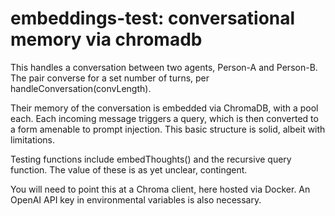 # embeddings-test: conversational memory via chromadb
This handles a conversation between two agents, Person-A and Person-B.
The pair converse for a set number of turns, per handleConversation(convLength).

Their memory of the conversation is embedded via ChromaDB, with a pool each.
Each incoming message triggers a query, which is then converted to a form amenable to prompt injection.
This basic structure is solid, albeit with limitations.

Testing functions include embedThoughts() and the recursive query function.
The value of these is as yet unclear, contingent.

You will need to point this at a Chroma client, here hosted via Docker.
An OpenAI API key in environmental variables is also necessary.

